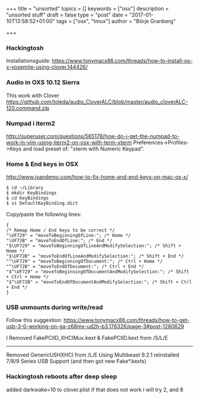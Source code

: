 +++
title = "unsorted"
topics = []
keywords = ["osx"]
description = "unsorted stuff"
draft = false
type = "post"
date = "2017-01-10T13:58:52+01:00"
tags = ["osx", "tmux"]
author = "Börje Granberg"

+++

### Hackingtosh
Installationsguide: https://www.tonymacx86.com/threads/how-to-install-os-x-yosemite-using-clover.144426/

### Audio in OXS 10.12 Sierra

This work with Clover https://github.com/toleda/audio_CloverALC/blob/master/audio_cloverALC-120.command.zip

### Numpad i iterm2
http://superuser.com/questions/565178/how-do-i-get-the-numpad-to-work-in-vim-using-iterm2-on-osx-with-term-xterm
Preferences->Profiles->Keys and load preset of: "xterm with Numeric Keypad".
### Home & End keys in OSX
http://www.jvandemo.com/how-to-fix-home-and-end-keys-on-mac-os-x/
```
$ cd ~/Library
$ mkdir KeyBindings
$ cd KeyBindings
$ vi DefaultKeyBinding.dict

```
Copy/paste the following lines:

```
{
/* Remap Home / End keys to be correct */
"\UF729" = "moveToBeginningOfLine:"; /* Home */
"\UF72B" = "moveToEndOfLine:"; /* End */
"$\UF729" = "moveToBeginningOfLineAndModifySelection:"; /* Shift + Home */
"$\UF72B" = "moveToEndOfLineAndModifySelection:"; /* Shift + End */
"^\UF729" = "moveToBeginningOfDocument:"; /* Ctrl + Home */
"^\UF72B" = "moveToEndOfDocument:"; /* Ctrl + End */
"$^\UF729" = "moveToBeginningOfDocumentAndModifySelection:"; /* Shift + Ctrl + Home */
"$^\UF72B" = "moveToEndOfDocumentAndModifySelection:"; /* Shift + Ctrl + End */
}
```

### USB unmounts during write/read

Follow this suggestion: https://www.tonymacx86.com/threads/how-to-get-usb-3-0-working-on-ga-z68mx-ud2h-b3.176326/page-3#post-1280629

I Removed  FakePCIID_XHCIMux.kext & FakePCIID.kext from /S/L/E

----

Removed GenericUSHXHCI from /L/E
Using Multibeast 9.2.1 reinstalled 7/8/9 Series USB Support (and then got new Fake*.kexts)
 
### Hackingtosh reboots after deep sleep

added darkwake=10 to clover.plist
if that does not work i will try 2, and 8
